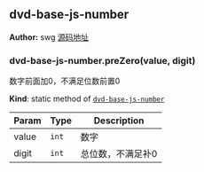## dvd-base-js-number
**Author:** swg [源码地址](http://gitlab.rd.vyohui.com/FE-Base/dvd-base-js-number.git)  
### dvd-base-js-number.preZero(value, digit)
数字前面加0，不满足位数前置0

**Kind**: static method of <code>[dvd-base-js-number](#module_dvd-base-js-number)</code>  

| Param | Type | Description |
| --- | --- | --- |
| value | <code>int</code> | 数字 |
| digit | <code>int</code> | 总位数，不满足补0 |

